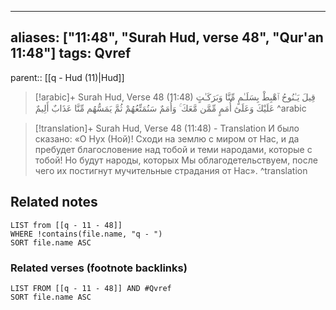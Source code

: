
---
aliases: ["11:48", "Surah Hud, verse 48", "Qur'an 11:48"]
tags: Qvref
---

parent:: [[q - Hud (11)|Hud]]

> [!arabic]+ Surah Hud, Verse 48 (11:48)
> <span class="quran-arabic">قِيلَ يَـٰنُوحُ ٱهْبِطْ بِسَلَـٰمٍ مِّنَّا وَبَرَكَـٰتٍ عَلَيْكَ وَعَلَىٰٓ أُمَمٍ مِّمَّن مَّعَكَ ۚ وَأُمَمٌ سَنُمَتِّعُهُمْ ثُمَّ يَمَسُّهُم مِّنَّا عَذَابٌ أَلِيمٌ</span>
^arabic

> [!translation]+ Surah Hud, Verse 48 (11:48) - Translation
> И было сказано: «О Нух (Ной)! Сходи на землю с миром от Нас, и да пребудет благословение над тобой и теми народами, которые с тобой! Но будут народы, которых Мы облагодетельствуем, после чего их постигнут мучительные страдания от Нас».
^translation



## Related notes
```dataview
LIST from [[q - 11 - 48]]
WHERE !contains(file.name, "q - ")
SORT file.name ASC
```

### Related verses (footnote backlinks)
```dataview
LIST FROM [[q - 11 - 48]] AND #Qvref
SORT file.name ASC
```


